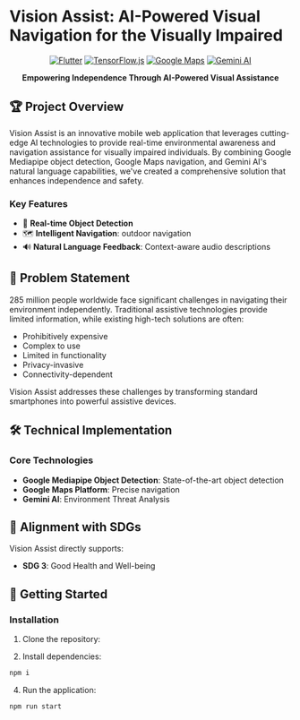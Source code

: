 # Vision Assist: AI-Powered Visual Navigation for the Visually Impaired

<div align="center">
  
  [![Flutter](https://img.shields.io/badge/Flutter-2.10.0-blue.svg)](https://flutter.dev)
  [![TensorFlow.js](https://img.shields.io/badge/TensorFlow.js-4.13.0-orange.svg)](https://www.tensorflow.org/js)
  [![Google Maps](https://img.shields.io/badge/Google%20Maps-Platform-blue.svg)](https://developers.google.com/maps)
  [![Gemini AI](https://img.shields.io/badge/Gemini%20AI-2.0-purple.svg)](https://ai.google.dev)

**Empowering Independence Through AI-Powered Visual Assistance**

</div>

## 🏆 Project Overview

Vision Assist is an innovative mobile web application that leverages cutting-edge AI technologies to provide real-time environmental awareness and navigation assistance for visually impaired individuals. By combining Google Mediapipe object detection, Google Maps navigation, and Gemini AI's natural language capabilities, we've created a comprehensive solution that enhances independence and safety.

### Key Features

- 🎯 **Real-time Object Detection**
- 🗺️ **Intelligent Navigation**: outdoor navigation
- 🔊 **Natural Language Feedback**: Context-aware audio descriptions

## 🎯 Problem Statement

285 million people worldwide face significant challenges in navigating their environment independently. Traditional assistive technologies provide limited information, while existing high-tech solutions are often:

- Prohibitively expensive
- Complex to use
- Limited in functionality
- Privacy-invasive
- Connectivity-dependent

Vision Assist addresses these challenges by transforming standard smartphones into powerful assistive devices.

## 🛠️ Technical Implementation

### Core Technologies

- **Google Mediapipe Object Detection**: State-of-the-art object detection
- **Google Maps Platform**: Precise navigation
- **Gemini AI**: Environment Threat Analysis

## 🎯 Alignment with SDGs

Vision Assist directly supports:

- **SDG 3**: Good Health and Well-being

## 🚀 Getting Started


### Installation

1. Clone the repository:


2. Install dependencies:

```bash
npm i
```


4. Run the application:

```bash
npm run start
```

